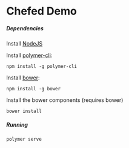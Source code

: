 # Chefed Demo

##### Dependencies

Install [NodeJS](https://nodejs.org/en/)

Install [polymer-cli](https://github.com/Polymer/polymer-cli):

    npm install -g polymer-cli

Install [bower](https://bower.io/):

    npm install -g bower

Install the bower components (requires bower)

    bower install

##### Running
    polymer serve
